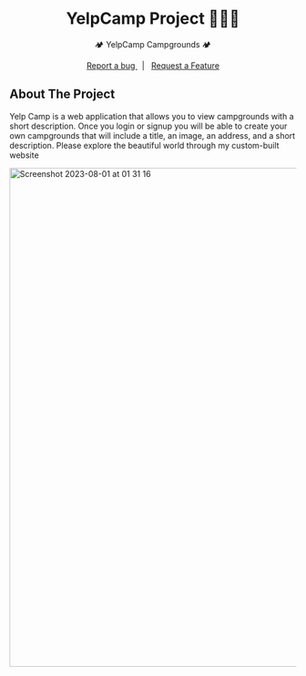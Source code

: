 <h1> <div align="center"> YelpCamp Project 👨🏾‍💻 </div> </h1>
 
<div align="center"> 🏕️ YelpCamp Campgrounds 🏕️ </div>

<p>
<div align="center">
<a href="https://github.com/Meshclan1/YelpCamp/issues"> Report a bug </a> &nbsp
| &nbsp
<a href="https://github.com/Meshclan1/YelpCamp/issues"> Request a Feature </a>
</div>
</p>



<h2> About The Project </h2>

Yelp Camp is a web application that allows you to view campgrounds with a short description. Once you login or signup you will be able to create your own campgrounds that will include a title, an image, an address, and a short description. Please explore the beautiful world through my custom-built website

<img width="875" alt="Screenshot 2023-08-01 at 01 31 16" src="https://github.com/Meshclan1/EJS-CSS-YelpCamp/assets/100096778/6169b62e-fe69-479c-9273-3f107f9e6dd6">
